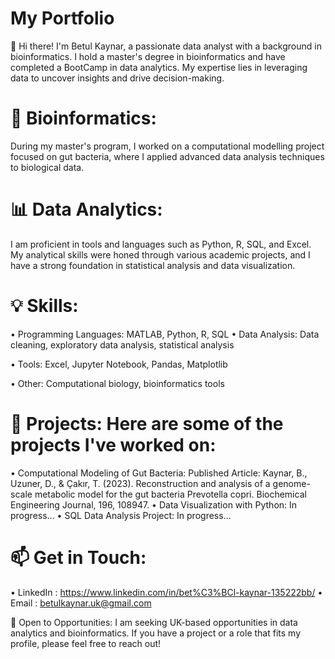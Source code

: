# My Portfolio

👋 Hi there! I'm Betul Kaynar, a passionate data analyst with a background in bioinformatics. I hold a master's degree in bioinformatics and have completed a BootCamp in data analytics. My expertise lies in leveraging data to uncover insights and drive decision-making.

# 🔬 Bioinformatics: 
During my master's program, I worked on a computational modelling project focused on gut bacteria, where I applied advanced data analysis techniques to biological data.

# 📊 Data Analytics: 
I am proficient in tools and languages such as Python, R, SQL, and Excel. My analytical skills were honed through various academic projects, and I have a strong foundation in statistical analysis and data visualization.

# 💡 Skills:

•	Programming Languages: MATLAB, Python, R, SQL 
•	Data Analysis: Data cleaning, exploratory data analysis, statistical analysis

•	Tools: Excel, Jupyter Notebook, Pandas, Matplotlib

•	Other: Computational biology, bioinformatics tools

# 🚀 Projects: Here are some of the projects I've worked on:
•	Computational Modeling of Gut Bacteria: 
  Published Article: Kaynar, B., Uzuner, D., & Çakır, T. (2023). Reconstruction and analysis of a genome-scale metabolic model for the gut bacteria Prevotella copri. Biochemical Engineering Journal, 196, 108947.
•	Data Visualization with Python: In progress...
•	SQL Data Analysis Project: In progress...

# 📫 Get in Touch:
•	LinkedIn : https://www.linkedin.com/in/bet%C3%BCl-kaynar-135222bb/ 
•	Email    : betulkaynar.uk@gmail.com

💼 Open to Opportunities: I am seeking UK-based opportunities in data analytics and bioinformatics. If you have a project or a role that fits my profile, please feel free to reach out!
